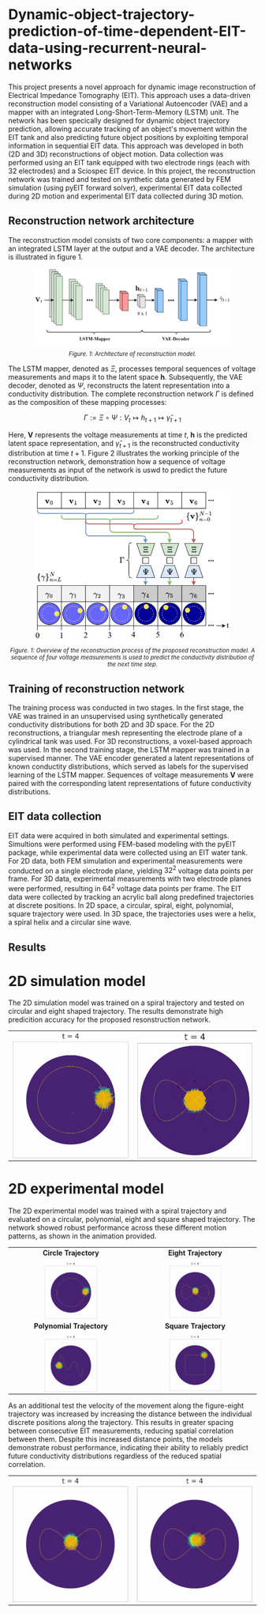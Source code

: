 # Dynamic-object-trajectory-prediction-of-time-dependent-EIT-data-using-recurrent-neural-networks

This project presents a novel approach for dynamic image reconstruction of Electrical Impedance Tomography (EIT). This approach uses a data-driven reconstruction model consisting of a Variational Autoencoder (VAE) and a mapper with an integrated Long-Short-Term-Memory (LSTM) unit. The network has been specically designed for dynamic object trajectory prediction, allowing accurate tracking of an object's movement within the EIT tank and also predicting future object positions by exploiting temporal information in sequential EIT data. This approach was developed in both (2D and 3D) reconstructions of object motion. Data collection was performed using an EIT tank equipped with two electrode rings (each with 32 electrodes) and a Sciospec EIT device. In this project, the reconstruction network was trained and tested on synthetic data generated by FEM simulation (using pyEIT forward solver), experimental EIT data collected during 2D motion and experimental EIT data collected during 3D motion.

## Reconstruction network architecture

The reconstruction model consists of two core components: a mapper with an integrated LSTM layer at the output and a VAE decoder. The architecture is illustrated in figure 1.

<p align="center">
  <img src="images/reconstruction_model.png" alt="Empty_mesh" width="400px">
</p>
<p align="center" style="font-size: smaller;">
  <em>Figure. 1: Architecture of reconstruction model.</em>
</p>

The LSTM mapper, denoted as $\Xi$, processes temporal sequences of voltage measurements and maps it to the latent space $\mathbf{h}$. Subsequently, the VAE decoder, denoted as $\Psi$, reconstructs the latent representation into a conductivity distribution. The complete reconstruction network $\Gamma$ is defined as the composition of these mapping processes:

$$
\Gamma := \Xi \circ \Psi : V_{t} \mapsto h_{t+1} \mapsto \hat{\gamma}_{t+1}
$$

Here, $\mathbf{V}$ represents the voltage measurements at time $t$, $\mathbf{h}$ is the predicted latent space representation, and $\hat{\gamma}_{t+1}$ is the reconstructed conductivity distribution at time $t+1$. Figure 2 illustrates the working principle of the reconstruction network, demonstration how a sequence of voltage measurements as input of the network is uswd to predict the future conductivity distribution.

<p align="center">
  <img src="images/reconstruction_process.png" alt="Empty_mesh" width="400px">
</p>
<p align="center" style="font-size: smaller;">
  <em>Figure. 1: Overview of the reconstruction process of the proposed reconstruction model. A sequence of four voltage measurements is used to predict the conductivity distribution of the next time step.</em>
</p>

## Training of reconstruction network

The training process was conducted in two stages. In the first stage, the VAE was trained in an unsupervised using synthetically generated conductivity distributions for both 2D and 3D space.
For the 2D reconstructions, a triangular mesh representing the electrode plane of a cylindrical tank was used. For 3D reconstructions, a voxel-based approach was used.
In the second training stage, the LSTM mapper was trained in a supervised manner. The VAE encoder generated a latent representations of known conductity distributions, which served as labels for the supervised learning of the LSTM mapper. Sequences of voltage measurements $\mathbf{V}$ were paired with the corresponding latent representations of future conductivity distributions.

## EIT data collection

EIT data were acquired in both simulated and experimental settings. Simultions were performed using FEM-based modeling with the pyEIT package, while experimental data were collected using an EIT water tank. For 2D data, both FEM simulation and experimental measurements were conducted on a single electrode plane, yielding $32^2$ voltage data points per frame. For 3D data, experimental measurements with two electrode planes were performed, resulting in $64^2$ voltage data points per frame. The EIT data were collected by tracking an acrylic ball along predefined trajectories at discrete positions. In 2D space, a circular, spiral, eight, polynomial, square trajectory were used. In 3D space, the trajectories uses were a helix, a spiral helix and a circular sine wave.

## Results 

# 2D simulation model

The 2D simulation model was trained on a spiral trajectory and tested on circular and eight shaped trajectory. The results demonstrate high predicition accuracy for the proposed resonstruction network.

<table>
  <tr>
    <td>
      <img src="results/2D reconstruction/sim reconstruction/circle_recon.gif">
    </td>
    <td>
      <img src="results/2D reconstruction/sim reconstruction/eight_recon.gif">
    </td>
  </tr>
</table>


# 2D experimental model

The 2D experimental model was trained with a spiral trajectory and evaluated on a circular, polynomial, eight and square shaped trajectory. The network showed robust performance across these different motion patterns, as shown in the animation provided. 

<style>
  table {
    margin-left: auto;
    margin-right: auto;
  }
  td {
    text-align: center; 
    vertical-align: top;
  }
  .cell-title {
    font-weight: bold; 
    margin-bottom: 10px; 
  }
  img {
    display: block; 
    margin: 0 auto; 
  }
</style>

<table>
  <tr>
    <td>
      <div class="cell-title">Circle Trajectory</div>
      <img src="results/2D reconstruction/exp reconstruction/lstm_circle_recon.gif" width="45%">
    </td>
    <td>
      <div class="cell-title">Eight Trajectory</div>
      <img src="results/2D reconstruction/exp reconstruction/lstm_eight_recon.gif" width="45%">
    </td>
  </tr>
  <tr>
    <td>
      <div class="cell-title">Polynomial Trajectory</div>
      <img src="results/2D reconstruction/exp reconstruction/lstm_polynomial_recon.gif" width="45%">
    </td>
    <td>
      <div class="cell-title">Square Trajectory</div>
      <img src="results/2D reconstruction/exp reconstruction/lstm_square_recon.gif" width="45%">
    </td>
  </tr>
</table>

As an additional test the velocity of the movement along the figure-eight trajectory was increased by increasing the distance between the individual discrete positions along the trajectory. This results in greater spacing between consecutive EIT measurements, reducing spatial correlation between them. Despite this increased distance points, the models demonstrate robust performance, indicating their ability to reliably predict future conductivity distributions regardless of the reduced spatial correlation.

<table>
  <tr>
    <td>
      <img src="results/2D reconstruction/exp reconstruction/lstm_eight_recon.gif">
    </td>
    <td>
      <img src="results/2D reconstruction/exp reconstruction/lstm_eight_fast_recon.gif">
    </td>
  </tr>
</table>

